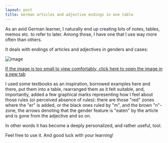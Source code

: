 ```yaml
---
layout: post
title: German articles and adjective endings in one table
---
```


As an avid German learner, I naturally end up creating lots of  notes, tables, memos etc. to refer to later. Among those, I have one that I use way more often than others.

It deals with endings of articles and adjectives in genders and cases:

![image](https://github.com/hq9000/hq9000/assets/21345604/36723131-44a2-441d-ba87-7ed3deab152b)

<a href="https://github.com/hq9000/hq9000/assets/21345604/36723131-44a2-441d-ba87-7ed3deab152b" target="black">If the image is too small to view comfortably, click here to open the image in a new tab</a>

I used some textbooks as an inspiration, borrowed examples here and there, put them into a table, rearranged them as it felt suitable, and, importantly, added a few graphical marks representing how I feel about those rules (or perceived absence of rules): there are those "red" zones where the "er" is added, or the black ones ruled by "m", and the brown "n"-zone, the arrows denoting that the gender feature is "eaten" by the article and is gone from the adjective and so on.

In other words it has become a deeply personalized, and rather useful, tool.

Feel free to use it. And good luck with your learning!
